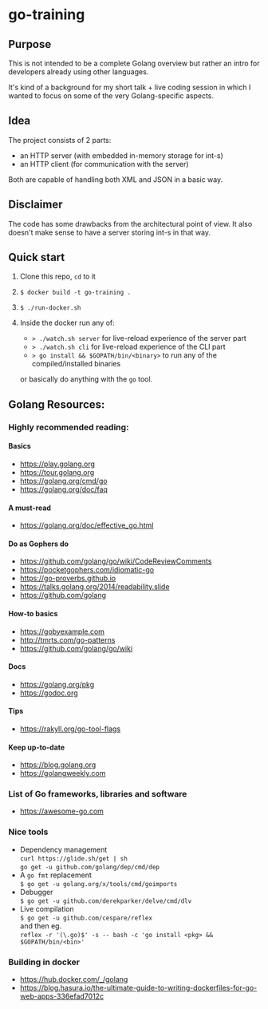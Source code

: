 # go-training

## Purpose
This is not intended to be a complete Golang overview but rather an intro 
for developers already using other languages. 

It's kind of a background for my short talk + live coding session 
in which I wanted to focus on some of the very Golang-specific aspects.

## Idea
The project consists of 2 parts:
* an HTTP server (with embedded in-memory storage for int-s)
* an HTTP client (for communication with the server)

Both are capable of handling both XML and JSON in a basic way.

## Disclaimer
The code has some drawbacks from the architectural point of view. 
It also doesn't make sense to have a server storing int-s in that way.  

## Quick start

1. Clone this repo, `cd` to it
2. `$ docker build -t go-training .`
3. `$ ./run-docker.sh`
4. Inside the docker run any of:
   * `> ./watch.sh server` for live-reload experience of the server part
   * `> ./watch.sh cli` for live-reload experience of the CLI part
   * `> go install && $GOPATH/bin/<binary>` to run any of the compiled/installed binaries

   or basically do anything with the `go` tool.

## Golang Resources:

### Highly recommended reading:

#### Basics
* https://play.golang.org
* https://tour.golang.org
* https://golang.org/cmd/go
* https://golang.org/doc/faq

#### A must-read
* https://golang.org/doc/effective_go.html

#### Do as Gophers do
* https://github.com/golang/go/wiki/CodeReviewComments
* https://pocketgophers.com/idiomatic-go
* https://go-proverbs.github.io
* https://talks.golang.org/2014/readability.slide
* https://github.com/golang

#### How-to basics
* https://gobyexample.com
* http://tmrts.com/go-patterns
* https://github.com/golang/go/wiki

#### Docs
* https://golang.org/pkg
* https://godoc.org

#### Tips
* https://rakyll.org/go-tool-flags

#### Keep up-to-date
* https://blog.golang.org
* https://golangweekly.com

### List of Go frameworks, libraries and software
* https://awesome-go.com

### Nice tools
* Dependency management \
`curl https://glide.sh/get | sh` \
`go get -u github.com/golang/dep/cmd/dep`
* A `go fmt` replacement \
`$ go get -u golang.org/x/tools/cmd/goimports`
* Debugger \
`$ go get -u github.com/derekparker/delve/cmd/dlv`
* Live compilation \
`$ go get -u github.com/cespare/reflex` \
and then eg. \
`reflex -r '(\.go)$' -s -- bash -c 'go install <pkg> && $GOPATH/bin/<bin>'`

### Building in docker
* https://hub.docker.com/_/golang
* https://blog.hasura.io/the-ultimate-guide-to-writing-dockerfiles-for-go-web-apps-336efad7012c
